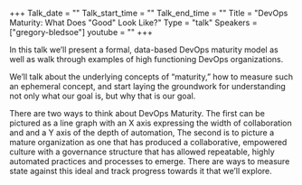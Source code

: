 +++
Talk_date = ""
Talk_start_time = ""
Talk_end_time = ""
Title = "DevOps Maturity: What Does \"Good\" Look Like?"
Type = "talk"
Speakers = ["gregory-bledsoe"]
youtube = ""
+++

In this talk we’ll present a formal, data-based DevOps maturity model as well 
as walk through examples of high functioning DevOps organizations.

We’ll talk about the underlying concepts of “maturity,” how to measure such 
an ephemeral concept, and start laying the groundwork for understanding not 
only what our goal is, but why that is our goal.

There are two ways to think about DevOps Maturity. The first can be pictured 
as a line graph with an X axis expressing the width of collaboration and and 
a Y axis of the depth of automation, The second is to picture a mature organization 
as one that has produced a collaborative, empowered culture with a governance 
structure that has allowed repeatable, highly automated practices and processes 
to emerge. There are ways to measure state against this ideal and track progress 
towards it that we’ll explore.